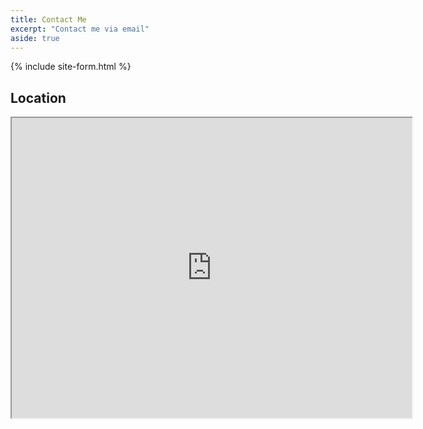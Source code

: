```yaml
---
title: Contact Me
excerpt: "Contact me via email"
aside: true
---
```

{% include site-form.html %}



## Location

<iframe src="https://www.google.com/maps/d/embed?mid=11g5W8VpcTyrr0jKbmchpi4It66PRX0Pu" width="640" height="480"></iframe>

